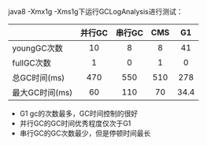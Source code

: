 java8 -Xmx1g -Xms1g下运行GCLogAnalysis进行测试：

| |并行GC | 串行GC | CMS | G1 |
| :-----| :-----:| :----: | :----:|:----:|
| youngGC次数 | 10 | 8 | 8 | 41|
| fullGC次数 | 1 | 0 | 1| 0|
| 总GC时间(ms) | 470 | 550 | 510 | 278|
| 最大GC时间(ms) | 60 | 110 | 70| 34.4|

* G1 gc的次数最多，GC时间控制的很好
* 并行GC的GC时间优秀程度仅次于G1
* 串行GC的GC次数最少，但是停顿时间最长
